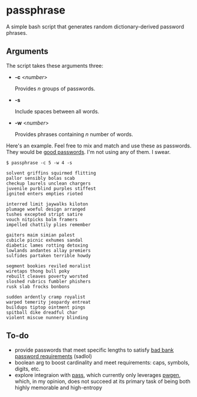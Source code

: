# passphrase
A simple bash script that generates random dictionary-derived password phrases.  

## Arguments

The script takes these arguments three:

* **-c** <*number*>

  Provides *n* groups of passwords.

* **-s**

  Include spaces between all words.

* **-w** <*number*>

  Provides phrases containing *n* number of words.

Here's an example. Feel free to mix and match and use these as passwords. They would be [good passwords](https://xkcd.com/936/). I'm not using any of them. I swear.

```shell
$ passphrase -c 5 -w 4 -s

solvent griffins squirmed flitting
pallor sensibly bolas scab
checkup laurels unclean chargers
juvenile purblind purples stiffest
ignited enters empties rioted

interred limit jaywalks kiloton
plumage woeful design arranged
tushes excepted stript satire
vouch nitpicks balm framers
impelled chattily plies remember

gaiters maim simian palest
cubicle picnic exhumes sandal
diabetic lames rotting detoxing
lowlands andantes allay premiers
sulfides partaken terrible howdy

segment bookies reviled moralist
wiretaps thong bull poky
rebuilt cleaves poverty worsted
sloshed rubrics fumbler phishers
rusk slab frocks bonbons

sudden ardently cramp royalist
warped temerity jeopardy entreat
buildups tiptop ointment pings
spitball dike dreadful char
violent miscue nunnery blinding
```

## To-do

* provide passwords that meet specific lengths to satisfy [bad bank password requirements](https://stackoverflow.com/a/702438) (sadlol)
* boolean arg to boost cardinality and meet requirements: caps, symbols, digits, etc.
* explore integraion with [pass](https://git.zx2c4.com/password-store/), which currently only leverages [pwgen](https://linux.die.net/man/1/pwgen), which, in my opinion, does not succeed at its primary task of being both highly memorable and high-entropy
